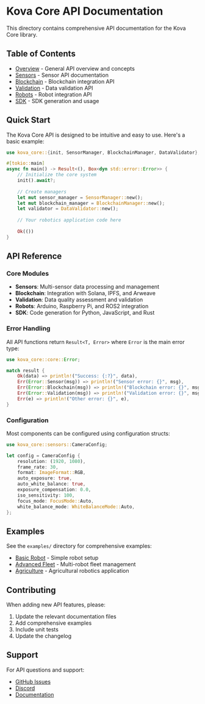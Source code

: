 # Kova Core API Documentation

This directory contains comprehensive API documentation for the Kova Core library.

## Table of Contents

- [Overview](overview.md) - General API overview and concepts
- [Sensors](sensors.md) - Sensor API documentation
- [Blockchain](blockchain.md) - Blockchain integration API
- [Validation](validation.md) - Data validation API
- [Robots](robots.md) - Robot integration API
- [SDK](sdk.md) - SDK generation and usage

## Quick Start

The Kova Core API is designed to be intuitive and easy to use. Here's a basic example:

```rust
use kova_core::{init, SensorManager, BlockchainManager, DataValidator};

#[tokio::main]
async fn main() -> Result<(), Box<dyn std::error::Error>> {
    // Initialize the core system
    init().await?;
    
    // Create managers
    let mut sensor_manager = SensorManager::new();
    let mut blockchain_manager = BlockchainManager::new();
    let validator = DataValidator::new();
    
    // Your robotics application code here
    
    Ok(())
}
```

## API Reference

### Core Modules

- **Sensors**: Multi-sensor data processing and management
- **Blockchain**: Integration with Solana, IPFS, and Arweave
- **Validation**: Data quality assessment and validation
- **Robots**: Arduino, Raspberry Pi, and ROS2 integration
- **SDK**: Code generation for Python, JavaScript, and Rust

### Error Handling

All API functions return `Result<T, Error>` where `Error` is the main error type:

```rust
use kova_core::core::Error;

match result {
    Ok(data) => println!("Success: {:?}", data),
    Err(Error::Sensor(msg)) => println!("Sensor error: {}", msg),
    Err(Error::Blockchain(msg)) => println!("Blockchain error: {}", msg),
    Err(Error::Validation(msg)) => println!("Validation error: {}", msg),
    Err(e) => println!("Other error: {}", e),
}
```

### Configuration

Most components can be configured using configuration structs:

```rust
use kova_core::sensors::CameraConfig;

let config = CameraConfig {
    resolution: (1920, 1080),
    frame_rate: 30,
    format: ImageFormat::RGB,
    auto_exposure: true,
    auto_white_balance: true,
    exposure_compensation: 0.0,
    iso_sensitivity: 100,
    focus_mode: FocusMode::Auto,
    white_balance_mode: WhiteBalanceMode::Auto,
};
```

## Examples

See the `examples/` directory for comprehensive examples:

- [Basic Robot](examples/basic_robot/) - Simple robot setup
- [Advanced Fleet](examples/advanced_fleet/) - Multi-robot fleet management
- [Agriculture](examples/agriculture/) - Agricultural robotics application

## Contributing

When adding new API features, please:

1. Update the relevant documentation files
2. Add comprehensive examples
3. Include unit tests
4. Update the changelog

## Support

For API questions and support:

- [GitHub Issues](https://github.com/kovasystems/kova-core/issues)
- [Discord](https://discord.gg/kova)
- [Documentation](https://docs.kova.systems/)
